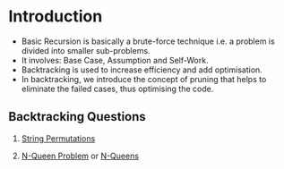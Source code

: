 # Introduction
- Basic Recursion is basically a brute-force technique i.e. a problem is divided into smaller sub-problems.
- It involves: Base Case, Assumption and Self-Work.
- Backtracking is used to increase efficiency and add optimisation.
- In backtracking, we introduce the concept of pruning that helps to eliminate the failed cases, thus optimising the code.

## Backtracking Questions
1. [String Permutations](https://www.geeksforgeeks.org/problems/permutations-of-a-given-string-1587115620/1)

2. [N-Queen Problem](https://www.geeksforgeeks.org/problems/n-queen-problem0315/1) or [N-Queens](https://leetcode.com/problems/n-queens/description/)